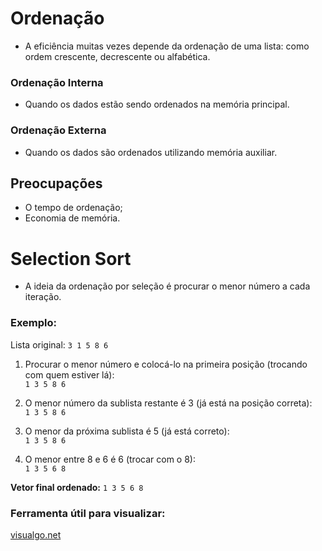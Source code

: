 #  Ordenação

- A eficiência muitas vezes depende da ordenação de uma lista: como ordem crescente, decrescente ou alfabética.

### Ordenação Interna
- Quando os dados estão sendo ordenados na memória principal.

### Ordenação Externa
- Quando os dados são ordenados utilizando memória auxiliar.

## Preocupações

- O tempo de ordenação;
- Economia de memória.

# Selection Sort

- A ideia da ordenação por seleção é procurar o menor número a cada iteração.

### Exemplo:

Lista original: `3 1 5 8 6`

1. Procurar o menor número e colocá-lo na primeira posição (trocando com quem estiver lá):  
   `1 3 5 8 6`

2. O menor número da sublista restante é 3 (já está na posição correta):  
   `1 3 5 8 6`

3. O menor da próxima sublista é 5 (já está correto):  
   `1 3 5 8 6`

4. O menor entre 8 e 6 é 6 (trocar com o 8):  
   `1 3 5 6 8`

**Vetor final ordenado:** `1 3 5 6 8`

### Ferramenta útil para visualizar:
[visualgo.net](https://visualgo.net)
